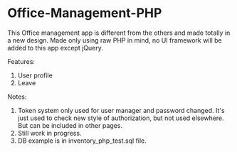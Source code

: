 # Office-Management-PHP
This Office management app is different from the others and made totally in a new design. Made only using raw PHP in mind, no UI framework will be added to this app except jQuery.

Features:
1. User profile
2. Leave

Notes:
1. Token system only used for user manager and password changed. It's just used to check new style of authorization, but not used elsewhere. But can be included in other pages.
2. Still work in progress.
3. DB example is in inventory_php_test.sql file.
